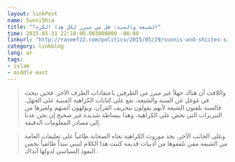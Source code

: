 ```yaml
---
layout: linkPost
name: SunniShia
title: "الشيعة والسنة: هل من مبرر لكل هذا الكره؟"
time: 2015-05-31 22:10:00.003000000 -08:00
linkurl: "http://raseef22.com/politics/2015/05/29/sunnis-and-shiites-similarities-and-differences/"
category: linkblog
lang: ar
tags:
- islam
- middle east
---
```


<blockquote>
واللافت أن هناك جهلاً غير مبرر من الطرفين باعتقادات الطرف الآخر. فحين نبحث في غوغل عن السنة والشيعة، نقع على كتابات الكراهية المبنية على الجهل. فالسنة يلعنون الشيعة لأنهم يقولون بتحريف القرآن، ويؤلهون أئمتهم ولغيرها من التبريرات التي تحض على الكراهية. وهذا ببساطة شديدة غير صحيح إن نحن عدنا إلى مصادر المعلومات الدقيقة.
</blockquote>

<blockquote>
وعلى الجانب الآخر، نجد موروث الكراهية تجاه الصحابة طاغياً على تعليقات العامة من الشيعة ممن تلقفوها من أدبيات قديمة كتبت هذا الكلام لتبني سداً طائفياً يحمي النفوذ السياسي لدولها آنذاك.
</blockquote>
